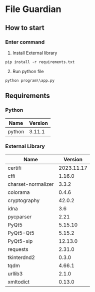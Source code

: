 # File Guardian
## How to start
### Enter command
1. Install External library
```
pip install -r requirements.txt
```
2. Run python file
```
python program\\app.py
```
## Requirements
### Python
| Name | Version |
|-------------|-------------|
| python | 3.11.1 |
### External Library
| Name | Version |
|-------------|-------------|
| certifi | 2023.11.17  |
| cffi | 1.16.0 |
| charset-normalizer | 3.3.2 |
| colorama | 0.4.6 |
| cryptography | 42.0.2 |
| idna | 3.6 |
| pycparser | 2.21 |
| PyQt5 | 5.15.10 |
| PyQt5-Qt5 | 5.15.2 |
| PyQt5-sip | 12.13.0 |
| requests | 2.31.0 |
| tkinterdnd2 | 0.3.0 |
| tqdm | 4.66.1 |
| urllib3 | 2.1.0 |
| xmltodict | 0.13.0 |



